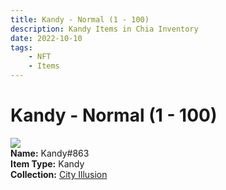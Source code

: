 ```yaml
---
title: Kandy - Normal (1 - 100)
description: Kandy Items in Chia Inventory
date: 2022-10-10
tags:
    - NFT
    - Items
---
```


# Kandy - Normal (1 - 100)
<div class="item_thumbnail">
<img loading="lazy" src="https://fojcaox62yqgrlsrsizuf4c3lyyqrhu3nkgoyvugvdtwdyqa.arweave.net/K5IgOv7WIGiuU-ZIzQvBbXjEI-nptqjOxWhqjnYeIAs"><br/>
<div><strong>Name:</strong> Kandy#863</div>
<div><strong>Item Type:</strong> Kandy</div>
<div><strong>Collection:</strong> <a href="https://www.spacescan.io/xch/nft/collection/col1lend2dcn558km4wcwta4xnkfv3xpcmlp9kyt0m909emvfxechlyqdl5ndg">City Illusion</a></div>
</div>

